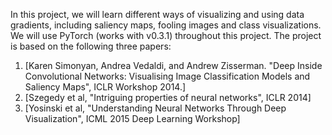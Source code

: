 

In this project, we will learn different ways of visualizing and using data gradients, including saliency maps, fooling images and class visualizations. We will use PyTorch (works with v0.3.1) throughout this project. The project is based on the following three papers:

1. [Karen Simonyan, Andrea Vedaldi, and Andrew Zisserman. "Deep Inside Convolutional Networks: Visualising Image Classification Models and Saliency Maps", ICLR Workshop 2014.]
2. [Szegedy et al, "Intriguing properties of neural networks", ICLR 2014]
3. [Yosinski et al, "Understanding Neural Networks Through Deep Visualization", ICML 2015 Deep Learning Workshop]

